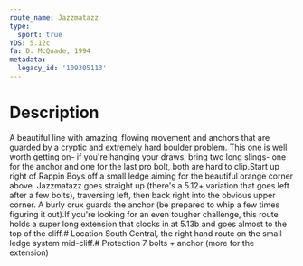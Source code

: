 ```yaml
---
route_name: Jazzmatazz
type:
  sport: true
YDS: 5.12c
fa: D. McQuade, 1994
metadata:
  legacy_id: '109305113'
---
```

# Description
A beautiful line with amazing, flowing movement and anchors that are guarded by a cryptic and extremely hard boulder problem. This one is well worth getting on- if you're hanging your draws, bring two long slings- one for the anchor and one for the last pro bolt, both are hard to clip.Start up right of Rappin Boys off a small ledge aiming for the beautiful orange corner above. Jazzmatazz goes straight up (there's a 5.12+ variation that goes left after a few bolts), traversing left, then back right into the obvious upper corner. A burly crux guards the anchor (be prepared to whip a few times figuring it out).If you're looking for an even tougher challenge, this route holds a super long extension that clocks in at 5.13b and goes almost to the top of the cliff.# Location
South Central, the right hand route on the small ledge system mid-cliff.# Protection
7 bolts + anchor (more for the extension)